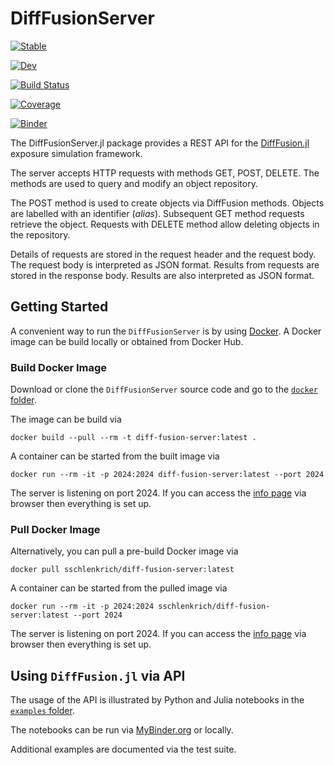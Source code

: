 # DiffFusionServer

[![Stable](https://img.shields.io/badge/docs-stable-blue.svg)](https://frame-consulting.github.io/DiffFusionServer.jl/stable/)

[![Dev](https://img.shields.io/badge/docs-dev-blue.svg)](https://frame-consulting.github.io/DiffFusionServer.jl/dev/)

[![Build Status](https://github.com/frame-consulting/DiffFusionServer.jl/actions/workflows/CI.yml/badge.svg?branch=main)](https://github.com/frame-consulting/DiffFusionServer.jl/actions/workflows/CI.yml?query=branch%3Amain)

[![Coverage](https://codecov.io/gh/frame-consulting/DiffFusionServer.jl/branch/main/graph/badge.svg)](https://codecov.io/gh/frame-consulting/DiffFusionServer.jl)

[![Binder](https://mybinder.org/badge_logo.svg)](https://mybinder.org/v2/gh/frame-consulting/DiffFusionServer.jl/v0.0.6?labpath=examples)

The DiffFusionServer.jl package provides a REST API for the [DiffFusion.jl](https://github.com/frame-consulting/DiffFusion.jl) exposure simulation framework.

The server accepts HTTP requests with methods GET, POST, DELETE. The methods are used to query and modify an object repository.

The POST method is used to create objects via DiffFusion methods. Objects are labelled with an identifier (*alias*). Subsequent GET method requests retrieve the object. Requests with DELETE method allow deleting objects in the repository.

Details of requests are stored in the request header and the request body. The request body is interpreted as JSON format. Results from requests are stored in the response body. Results are also interpreted as JSON format.

## Getting Started

A convenient way to run the `DiffFusionServer` is by using [Docker](https://en.wikipedia.org/wiki/Docker_(software)). A Docker image can be build locally or obtained from Docker Hub.

### Build Docker Image

Download or clone the `DiffFusionServer` source code and go to the [`docker` folder](https://github.com/frame-consulting/DiffFusionServer.jl/tree/main/docker).

The image can be build via

```
docker build --pull --rm -t diff-fusion-server:latest .
```

A container can be started from the built image via

    docker run --rm -it -p 2024:2024 diff-fusion-server:latest --port 2024

The server is listening on port 2024. If you can access the [info page](http://localhost:2024/api/v1/info) via browser then everything is set up.

### Pull Docker Image

Alternatively, you can pull a pre-build Docker image via

```
docker pull sschlenkrich/diff-fusion-server:latest
```

A container can be started from the pulled image via

    docker run --rm -it -p 2024:2024 sschlenkrich/diff-fusion-server:latest --port 2024

The server is listening on port 2024. If you can access the [info page](http://localhost:2024/api/v1/info) via browser then everything is set up.

## Using `DiffFusion.jl` via API

The usage of the API is illustrated by Python and Julia notebooks in the [`examples` folder](https://github.com/frame-consulting/DiffFusionServer.jl/tree/main/examples).

The notebooks can be run via [MyBinder.org](https://mybinder.org/) or locally.

Additional examples are documented via the test suite.
